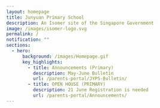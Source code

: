 ```yaml
---
layout: homepage
title: Junyuan Primary School
description: An Isomer site of the Singapore Government
image: /images/isomer-logo.svg
permalink: /
notification: ""
sections:
  - hero:
      background: /images/Homepage.gif
      key_highlights:
        - title: Announcements (Primary)
          description: May-June Bulletin
          url: /parents-portal/JYPS-Bulletin/
        - title: OPEN HOUSE (PRIMARY)
          description: 21 June Registration is needed
          url: /parents-portal/Announcements/
---
```


